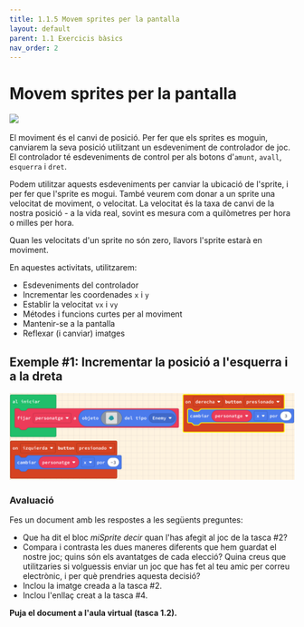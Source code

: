 ```yaml
---
title: 1.1.5 Movem sprites per la pantalla
layout: default
parent: 1.1 Exercicis bàsics
nav_order: 2
---
```


# Movem sprites per la pantalla

![](https://pxt.azureedge.net/blob/ce2f9c79bec2926d4226964c2a67344046e3030e/static/courses/csintro1/motion/sprite-motion-event.gif)

El moviment és el canvi de posició. Per fer que els sprites es moguin, canviarem la seva posició utilitzant un esdeveniment de controlador de joc. El controlador té esdeveniments de control per als botons d'`amunt`, `avall`, `esquerra` i `dret`.

Podem utilitzar aquests esdeveniments per canviar la ubicació de l'sprite, i per fer que l'sprite es mogui. També veurem com donar a un sprite una velocitat de moviment, o velocitat. La velocitat és la taxa de canvi de la nostra posició - a la vida real, sovint es mesura com a quilòmetres per hora o milles per hora.

Quan les velocitats d'un sprite no són zero, llavors l'sprite estarà en moviment.

En aquestes activitats, utilitzarem:

- Esdeveniments del controlador
- Incrementar les coordenades `x` i `y`
- Establir la velocitat `vx` i `vy`
- Métodes i funcions curtes per al moviment
- Mantenir-se a la pantalla
- Reflexar (i canviar) imatges

## Exemple #1: Incrementar la posició a l'esquerra i a la dreta

![alt text](../../images/controlador_basic.png)

### Avaluació

Fes un document amb les respostes a les següents preguntes:

- Que ha dit el bloc _miSprite decir_ quan l'has afegit al joc de la tasca #2?
- Compara i contrasta les dues maneres diferents que hem guardat el nostre joc; quins són els avantatges de cada elecció? Quina creus que utilitzaries si volguessis enviar un joc que has fet al teu amic per correu electrònic, i per què prendries aquesta decisió?
- Inclou la imatge creada a la tasca #2.
- Inclou l'enllaç creat a la tasca #4.

**Puja el document a l'aula virtual (tasca 1.2).**